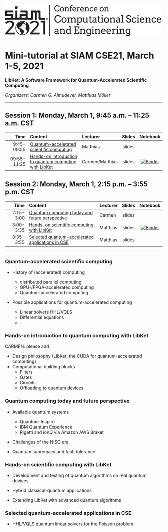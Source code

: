 [![SIAM CSE21](SIAM_CSE21.png)](https://www.siam.org/conferences/cm/conference/cse21)

# Mini-tutorial at SIAM CSE21, March 1-5, 2021

**LibKet: A Software Framework for Quantum-Accelerated Scientific Computing**

*Organizers: Carmen G. Almudever, Matthias Möller*

---

## Session 1: Monday, March 1, 9:45 a.m. – 11:25 a.m. CST

| Time        | Content                                                                                   | Lecturer | Slides | Notebook |
| ----------: | :---------------------------------------------------------------------------------------- | :------- | :----: | :------: |
|  9:45-09:55 | [Quantum-accelerated scientific computing](#quantum-accelerated-scientific-computing)     | Matthias | slides |          |
| 09:55-11:25 | [Hands-on introduction to quantum computing with LibKet](#hands-on-introduction-to-quantum-computing-with-libket) | Carmen/Matthias | slides | [![Binder](https://mybinder.org/badge_logo.svg)](https://mybinder.org/v2/gh/mmoelle1/LibKet/master?filepath=notebooks%2Fcxx%2Fcse21_tutorial01.ipynb) 

## Session 2: Monday, March 1, 2:15 p.m. – 3:55 p.m. CST 

| Time        | Content                                                                                                       | Lecturer | Slides | Notebook |
| ----------: | :------------------------------------------------------------------------------------------------------------ | :------- | :----: | :------: |
|  2:15-3:00  | [Quantum computing today and future perspective](#quantum-computing-today-and-future-perspective)             | Carmen   | slides |
|  3:00-3:35  | [Hands-on scientific computing with LibKet](#hands-on-scientific-computing-with-libket)                       | Matthias | slides | [![Binder](https://mybinder.org/badge_logo.svg)](https://mybinder.org/v2/gh/mmoelle1/LibKet/master?filepath=notebooks%2Fcxx%2Fcse21_tutorial02.ipynb) |
|  3:35-3:55  | [Selected quantum-accelerated applications in CSE](#selected-quantum-accelerated-applications-in-cse)         | Matthias | slides |          |

---

### Quantum-accelerated scientific computing

* History of (accelerated) computing
  * distributed parallel computing
  * GPU-/FPGA-accelerated computing
  * Quantum-accelerated computing
  
* Possible applications for quantum-accelerated computing
  * Linear solvers HHL/VQLS
  * Differential equations
  * ...

### Hands-on introduction to quantum computing with LibKet

CARMEN: please add
* Design philosophy (LibKet, the CUDA for quantum-accelerated computing)
* Computational building blocks
  * Filters
  * Gates
  * Circuits
  * Offloading to quantum devices

### Quantum computing today and future perspective

* Available quantum systems
  * Quantum-Inspire
  * IBM Quantum Experience
  * Rigetti and ionQ via Amazon AWS Braket

* Challenges of the NISQ era

* Quantum supremacy and fault tolerance

### Hands-on scientific computing with LibKet

* Development and testing of quantum algorithms on real quantum devices

* Hybrid classical-quantum applications

* Extending LibKet with advanced quantum algorithms

### Selected quantum-accelerated applications in CSE

* HHL/VQLS quantum linear solvers for the Poisson problem
